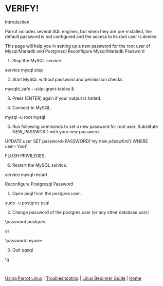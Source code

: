 # VERIFY!

Introduction

Parrot includes several SQL engines, but when they are pre-installed, the default password is not configured and the access to its root user is denied.

This page will help you in setting up a new password for the root user of Mysql/Mariadb and Postgresql
Reconfigure Mysql/Mariadb Password

1. Stop the MySQL service.

  service mysql stop

2. Start MySQL without password and permission checks.

 mysqld_safe --skip-grant-tables &

3. Press [ENTER] again if your output is halted.

4. Connect to MySQL.

  mysql -u root mysql

5. Run following commands to set a new password for root user. Substitute NEW_PASSWORD with your new password.

  UPDATE user SET password=PASSWORD('my new p4ssw0rd') WHERE user='root';
  
  FLUSH PRIVILEGES;

6. Restart the MySQL service.

  service mysql restart

Reconfigure Postgresql Password

1. Open psql from the postgres user.

  sudo -u postgres psql

2. Change password of the postgres user (or any other database user)

  \password postgres

or

  \password myuser

3. Quit pgsql

  \q

&nbsp;

[Using Parrot Linux](https://www.parrotsec.org/docs/info/startpage/) | [Troubleshooting](https://www.parrotsec.org/docs/trbl/trbl-start/) | [Linux Beginner Guide](https://www.parrotsec.org/docs/library/lbg-start/) | [Home](https://www.parrotsec.org/docs/) 